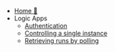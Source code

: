 <!-- markdownlint-disable -->

* [Home :house_with_garden:](/)
* Logic Apps
  * [Authentication](logic-apps/authentication.md)
  * [Controlling a single instance](/logic-apps/control-single-logicapp.md)
  * [Retrieving runs by polling](/logic-apps/polling-logicapp-runs.md)
